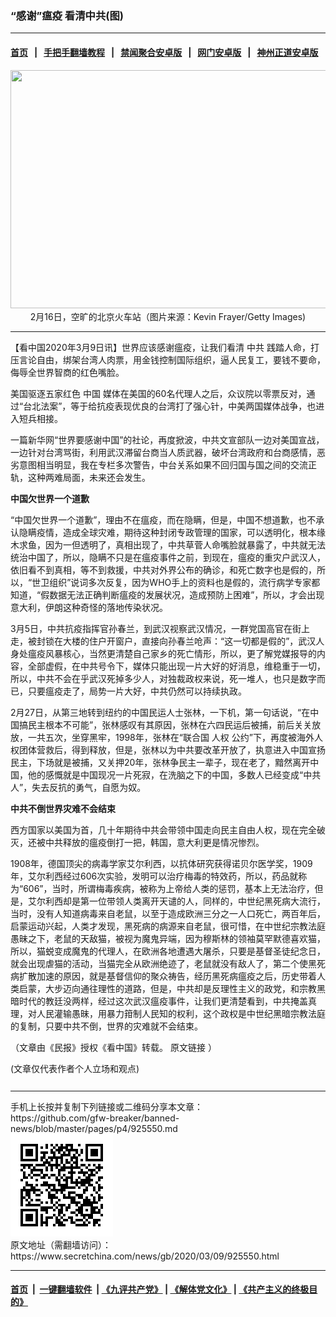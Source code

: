 ### “感谢”瘟疫 看清中共(图)
------------------------

#### [首页](https://github.com/gfw-breaker/banned-news/blob/master/README.md) &nbsp;&nbsp;|&nbsp;&nbsp; [手把手翻墙教程](https://github.com/gfw-breaker/guides/wiki) &nbsp;&nbsp;|&nbsp;&nbsp; [禁闻聚合安卓版](https://github.com/gfw-breaker/bn-android) &nbsp;&nbsp;|&nbsp;&nbsp; [网门安卓版](https://github.com/oGate2/oGate) &nbsp;&nbsp;|&nbsp;&nbsp; [神州正道安卓版](https://github.com/SzzdOgate/update) 



<div class="article_right" style="fone-color:#000">
 <p style="text-align: center;">
  <img alt="" src="//img3.secretchina.com/pic/2020/2-17/p2629221a777936434-ss.jpg" style="height:381px; width:600px"/>
  <br>
   2月16日，空旷的北京火车站（图片来源：Kevin Frayer/Getty Images)
   <span id="hideid" name="hideid" style="color:red;display:none;">
    <span href="https://www.secretchina.com">
    </span>
   </span>
  </br>
 </p>
 <div id="txt-mid1-t21-2017">
  

---


  </div>
 </div>
 <p>
  【看中国2020年3月9日讯】世界应该感谢瘟疫，让我们看清
  <span href="https://www.secretchina.com/news/gb/tag/中共" target="_blank">
   中共
  </span>
  践踏人命，打压言论自由，绑架台湾人肉票，用金钱控制国际组织，逼人民复工，要钱不要命，侮辱全世界智商的红色嘴脸。
  <span id="hideid" name="hideid" style="color:red;display:none;">
   <span href="https://www.secretchina.com">
   </span>
  </span>
 </p>
 <p>
  美国驱逐五家红色
  <span href="https://www.secretchina.com" target="_blank">
   中国
  </span>
  媒体在美国的60名代理人之后，众议院以零票反对，通过“台北法案”，等于给抗疫表现优良的台湾打了强心针，中美两国媒体战争，也进入短兵相接。
 </p>
 <p>
  一篇新华网“世界要感谢中国”的社论，再度掀波，中共文宣部队一边对美国宣战，一边针对台湾骂街，利用武汉滞留台商当人质武器，破坏台湾政府和台商感情，恶劣意图相当明显，我在专栏多次警告，中台关系如果不回归国与国之间的交流正轨，这种两难局面，未来还会发生。
 </p>
 <p>
  <strong>
   中国欠世界一个道歉
  </strong>
 </p>
 <p>
  “中国欠世界一个道歉”，理由不在瘟疫，而在隐瞒，但是，中国不想道歉，也不承认隐瞒疫情，造成全球灾难，期待这种封闭专政管理的国家，可以透明化，根本缘木求鱼，因为一但透明了，真相出现了，中共草菅人命嘴脸就暴露了，中共就无法统治中国了，所以，隐瞒不只是在瘟疫事件之前，到现在，瘟疫的重灾户武汉人，依旧看不到真相，等不到救援，中共对外界公布的确诊，和死亡数字也是假的，所以，“世卫组织”说词多次反复，因为WHO手上的资料也是假的，流行病学专家都知道，“假数据无法正确判断瘟疫的发展状况，造成预防上困难”，所以，才会出现意大利，伊朗这种奇怪的落地传染状况。
 </p>
 <p>
  3月5日，中共抗疫指挥官孙春兰，到武汉视察武汉情况，一群党国高官在街上走，被封锁在大楼的住户开窗户，直接向孙春兰呛声：“这一切都是假的”，武汉人身处瘟疫风暴核心，当然更清楚自己家乡的死亡情形，所以，更了解党媒报导的内容，全部虚假，在中共号令下，媒体只能出现一片大好的好消息，维稳重于一切，所以，中共不会在乎武汉死掉多少人，对独裁政权来说，死一堆人，也只是数字而已，只要瘟疫走了，局势一片大好，中共仍然可以持续执政。
 </p>
 <p>
  2月27日，从第三地转到纽约的中国民运人士张林，一下机，第一句话说，“在中国搞民主根本不可能”，张林感叹有其原因，张林在六四民运后被捕，前后关关放放，一共五次，坐穿黑牢，1998年，张林在“联合国
  <span href="https://www.secretchina.com/news/gb/tag/人权" target="_blank">
   人权
  </span>
  公约”下，再度被海外人权团体营救后，得到释放，但是，张林以为中共要改革开放了，执意进入中国宣扬民主，下场就是被捕，又关押20年，张林争民主一辈子，现在老了，黯然离开中国，他的感慨就是中国现况一片死寂，在洗脑之下的中国，多数人已经变成“中共人”，失去反抗的勇气，自愿为奴。
 </p>
 <p>
  <strong>
   中共不倒世界灾难不会结束
  </strong>
 </p>
 <p>
  西方国家以美国为首，几十年期待中共会带领中国走向民主自由人权，现在完全破灭，还被中共释放的瘟疫倒打一把，韩国，意大利更是情况惨烈。
 </p>
 <p>
  1908年，德国顶尖的病毒学家艾尔利西，以抗体研究获得诺贝尔医学奖，1909年，艾尔利西经过606次实验，发明可以治疗梅毒的特效药，所以，药品就称为“606”，当时，所谓梅毒疾病，被称为上帝给人类的惩罚，基本上无法治疗，但是，艾尔利西却是第一位带领人类离开天谴的人，同样的，中世纪黑死病大流行，当时，没有人知道病毒来自老鼠，以至于造成欧洲三分之一人口死亡，两百年后，启蒙运动兴起，人类才发现，黑死病的病源来自老鼠，很可惜，在中世纪宗教法庭愚昧之下，老鼠的天敌猫，被视为魔鬼异端，因为穆斯林的领袖莫罕默德喜欢猫，所以，猫蜕变成魔鬼的代理人，在欧洲各地遭遇大屠杀，只要是基督圣徒纪念日，就会出现虐猫的活动，当猫完全从欧洲绝迹了，老鼠就没有敌人了，第二个使黑死病扩散加速的原因，就是基督信仰的聚众祷告，经历黑死病瘟疫之后，历史带着人类启蒙，大步迈向通往理性的道路，但是，中共却是反理性主义的政党，和宗教黑暗时代的教廷没两样，经过这次武汉瘟疫事件，让我们更清楚看到，中共掩盖真理，对人民灌输愚昧，用暴力箝制人民知的权利，这个政权是中世纪黑暗宗教法庭的复制，只要中共不倒，世界的灾难就不会结束。
 </p>
 <p>
  （文章由《民报》授权《看中国》转载。
  <span href="https://www.peoplenews.tw/news/b0345f3b-59c5-4eaf-9d98-0b0b9a63ae6f">
   原文链接
  </span>
  ）
 </p>
 (文章仅代表作者个人立场和观点)
 <center>
  <div>
   <div id="txt-mid2-t22-2017" style="display: block;  max-height: 351px;  overflow: hidden;">
    <div id="SC-21xxx">
    </div>
    <ins class="adsbygoogle" data-ad-client="ca-pub-1276641434651360" data-ad-format="auto" data-ad-slot="4301710469" data-full-width-responsive="true" style="display:block">
    </ins>
   </div>
  </div>
 </center>
 <div style="padding-top:12px;">
 </div>
</div>

<hr/>
手机上长按并复制下列链接或二维码分享本文章：<br/>
https://github.com/gfw-breaker/banned-news/blob/master/pages/p4/925550.md <br/>
<a href='https://github.com/gfw-breaker/banned-news/blob/master/pages/p4/925550.md'><img src='https://github.com/gfw-breaker/banned-news/blob/master/pages/p4/925550.md.png'/></a> <br/>
原文地址（需翻墙访问）：https://www.secretchina.com/news/gb/2020/03/09/925550.html


------------------------
#### [首页](https://github.com/gfw-breaker/banned-news/blob/master/README.md) &nbsp;|&nbsp; [一键翻墙软件](https://github.com/gfw-breaker/nogfw/blob/master/README.md) &nbsp;| [《九评共产党》](https://github.com/gfw-breaker/9ping.md/blob/master/README.md#九评之一评共产党是什么) | [《解体党文化》](https://github.com/gfw-breaker/jtdwh.md/blob/master/README.md) | [《共产主义的终极目的》](https://github.com/gfw-breaker/gczydzjmd.md/blob/master/README.md)


<img src='http://gfw-breaker.win/banned-news/pages/p4/925550.md' width='0px' height='0px'/>